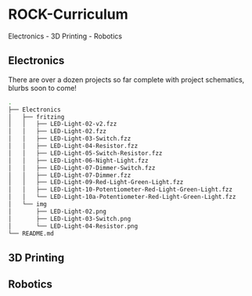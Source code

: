 ROCK-Curriculum
===============

Electronics - 3D Printing - Robotics


## Electronics

There are over a dozen projects so far complete with project schematics,  blurbs soon to come!

```bash
.
├── Electronics
│   ├── fritzing
│   │   ├── LED-Light-02-v2.fzz
│   │   ├── LED-Light-02.fzz
│   │   ├── LED-Light-03-Switch.fzz
│   │   ├── LED-Light-04-Resistor.fzz
│   │   ├── LED-Light-05-Switch-Resistor.fzz
│   │   ├── LED-Light-06-Night-Light.fzz
│   │   ├── LED-Light-07-Dimmer-Switch.fzz
│   │   ├── LED-Light-07-Dimmer.fzz
│   │   ├── LED-Light-09-Red-Light-Green-Light.fzz
│   │   ├── LED-Light-10-Potentiometer-Red-Light-Green-Light.fzz
│   │   └── LED-Light-10a-Potentiometer-Red-Light-Green-Light.fzz
│   └── img
│       ├── LED-Light-02.png
│       ├── LED-Light-03-Switch.png
│       └── LED-Light-04-Resistor.png
└── README.md
```

## 3D Printing






## Robotics
